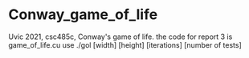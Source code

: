 # Conway_game_of_life
Uvic 2021, csc485c, Conway's game of life.
the code for report 3 is game_of_life.cu
use ./gol [width] [height] [iterations] [number of tests]